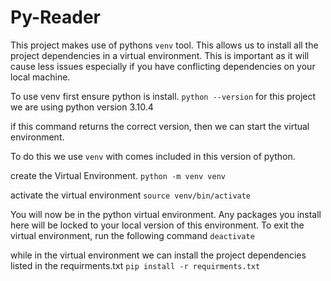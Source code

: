 # Py-Reader

This project makes use of pythons `venv` tool. 
This allows us to install all the project dependencies in a virtual environment. This is important as it will cause less issues especially if you have conflicting dependencies on your local machine.

To use venv first ensure python is install.
`python --version` 
for this project we are using python version 3.10.4

if this command returns the correct version, then we can start the virtual environment.

To do this we use `venv` with comes included in this version of python.

create the Virtual Environment.
`python -m venv venv`

activate the virtual environment
`source venv/bin/activate`

You will now be in the python virtual environment. Any packages you install here will be locked to your local version of this environment. 
To exit the virtual environment, run the following command
`deactivate`

while in the virtual environment we can install the project dependencies listed in the requirments.txt
`pip install -r requirments.txt`